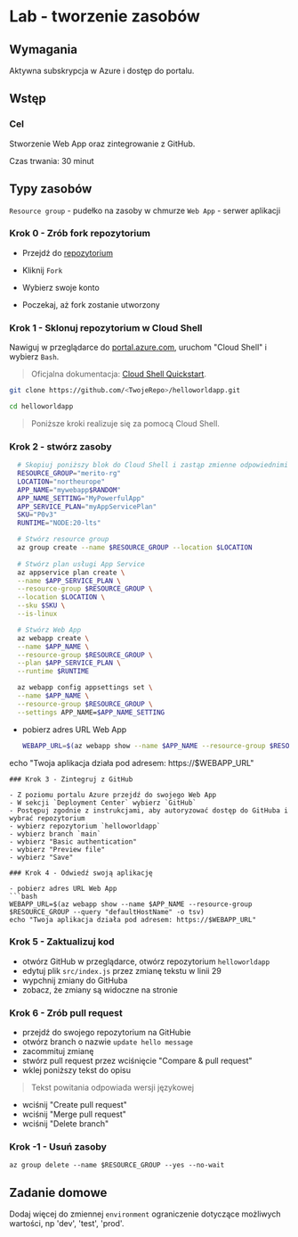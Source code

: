 # Lab - tworzenie zasobów

## Wymagania

Aktywna subskrypcja w Azure i dostęp do portalu.

## Wstęp

### Cel

Stworzenie Web App oraz zintegrowanie z GitHub.

Czas trwania: 30 minut

## Typy zasobów

`Resource group` - pudełko na zasoby w chmurze
`Web App` - serwer aplikacji


### Krok 0 - Zrób fork repozytorium

- Przejdź do [repozytorium](https://github.com/wguzik/helloworldapp)

- Kliknij `Fork`

- Wybierz swoje konto

- Poczekaj, aż fork zostanie utworzony

### Krok 1 - Sklonuj repozytorium w Cloud Shell

Nawiguj w przeglądarce do [portal.azure.com](https://portal.azure.com), uruchom "Cloud Shell" i wybierz `Bash`.

> Oficjalna dokumentacja: [Cloud Shell Quickstart](https://github.com/MicrosoftDocs/azure-docs/blob/main/articles/cloud-shell/quickstart.md).

```bash
git clone https://github.com/<TwojeRepo>/helloworldapp.git

cd helloworldapp
```

> Poniższe kroki realizuje się za pomocą Cloud Shell.

### Krok 2 - stwórz zasoby

  ```bash
    # Skopiuj poniższy blok do Cloud Shell i zastąp zmienne odpowiednimi wartościami, potwierdź enterem
    RESOURCE_GROUP="merito-rg"
    LOCATION="northeurope"
    APP_NAME="mywebapp$RANDOM"
    APP_NAME_SETTING="MyPowerfulApp"
    APP_SERVICE_PLAN="myAppServicePlan"
    SKU="P0v3"
    RUNTIME="NODE:20-lts"

    # Stwórz resource group
    az group create --name $RESOURCE_GROUP --location $LOCATION
    
    # Stwórz plan usługi App Service
    az appservice plan create \
    --name $APP_SERVICE_PLAN \
    --resource-group $RESOURCE_GROUP \
    --location $LOCATION \
    --sku $SKU \
    --is-linux

    # Stwórz Web App
    az webapp create \
    --name $APP_NAME \
    --resource-group $RESOURCE_GROUP \
    --plan $APP_SERVICE_PLAN \
    --runtime $RUNTIME

    az webapp config appsettings set \
    --name $APP_NAME \
    --resource-group $RESOURCE_GROUP \
    --settings APP_NAME=$APP_NAME_SETTING
  ```

- pobierz adres URL Web App

  ```bash
  WEBAPP_URL=$(az webapp show --name $APP_NAME --resource-group $RESOURCE_GROUP --query "defaultHostName" -o tsv)
echo "Twoja aplikacja działa pod adresem: https://$WEBAPP_URL"
  ```
### Krok 3 - Zintegruj z GitHub

- Z poziomu portalu Azure przejdź do swojego Web App
- W sekcji `Deployment Center` wybierz `GitHub`
- Postępuj zgodnie z instrukcjami, aby autoryzować dostęp do GitHuba i wybrać repozytorium
- wybierz repozytorium `helloworldapp`
- wybierz branch `main`
- wybierz "Basic authentication"
- wybierz "Preview file"
- wybierz "Save"

### Krok 4 - Odwiedź swoją aplikację

- pobierz adres URL Web App
  ```bash
  WEBAPP_URL=$(az webapp show --name $APP_NAME --resource-group $RESOURCE_GROUP --query "defaultHostName" -o tsv)
echo "Twoja aplikacja działa pod adresem: https://$WEBAPP_URL"
  ```

### Krok 5 - Zaktualizuj kod

- otwórz GitHub w przeglądarce, otwórz repozytorium `helloworldapp`
- edytuj plik `src/index.js` przez zmianę tekstu w linii 29
- wypchnij zmiany do GitHuba
- zobacz, że zmiany są widoczne na stronie

### Krok 6 - Zrób pull request

- przejdź do swojego repozytorium na GitHubie
- otwórz branch o nazwie `update hello message`
- zacommituj zmianę
- stwórz pull request przez wciśnięcie "Compare & pull request"
- wklej poniższy tekst do opisu

> Tekst powitania odpowiada wersji językowej 

- wciśnij "Create pull request"
- wciśnij "Merge pull request"
- wciśnij "Delete branch"

### Krok -1 - Usuń zasoby

```
az group delete --name $RESOURCE_GROUP --yes --no-wait
```

## Zadanie domowe
Dodaj więcej do zmiennej `environment` ograniczenie dotyczące możliwych wartości, np 'dev', 'test', 'prod'.